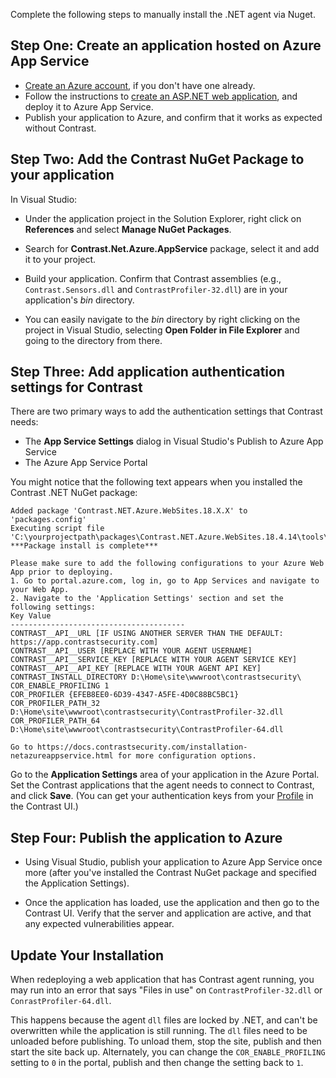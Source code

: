 <!--
title: "Installing Contrast via Nuget Azure App Service package"
description: "Guide to installing .NET Agent on Azure App Service using the Nuget package"
tags: "installation configuration .Net Azure AppService site nuget visualstudio"
-->

Complete the following steps to manually install the .NET agent via Nuget.

## Step One: Create an application hosted on Azure App Service

* [Create an Azure account](https://portal.azure.com/), if you don't have one already. 
* Follow the instructions to [create an ASP.NET web application](https://docs.microsoft.com/en-us/azure/app-service/app-service-web-get-started-dotnet-framework), and deploy it to Azure App Service.
* Publish your application to Azure, and confirm that it works as expected without Contrast. 

## Step Two: Add the Contrast NuGet Package to your application 

In Visual Studio:

* Under the application project in the Solution Explorer, right click on **References** and select **Manage NuGet Packages**.

* Search for **Contrast.Net.Azure.AppService** package, select it and add it to your project.

* Build your application. Confirm that Contrast assemblies (e.g., `Contrast.Sensors.dll` and `ContrastProfiler-32.dll`) are in your application's *bin* directory. 
 * You can easily navigate to the *bin* directory by right clicking on the project in Visual Studio, selecting **Open Folder in File Explorer** and going to the directory from there. 

## Step Three: Add application authentication settings for Contrast 

There are two primary ways to add the authentication settings that Contrast needs:

* The **App Service Settings** dialog in Visual Studio's Publish to Azure App Service 
* The Azure App Service Portal

You might notice that the following text appears when you installed the Contrast .NET NuGet package:

 ```
 Added package 'Contrast.NET.Azure.WebSites.18.X.X' to 'packages.config'  
 Executing script file 'C:\yourprojectpath\packages\Contrast.NET.Azure.WebSites.18.4.14\tools\net451\install.ps1'...
 ***Package install is complete***

 Please make sure to add the following configurations to your Azure Web App prior to deploying.
 1. Go to portal.azure.com, log in, go to App Services and navigate to your Web App.
 2. Navigate to the 'Application Settings' section and set the following settings:
 Key Value
 ---------------------------------------
 CONTRAST__API__URL [IF USING ANOTHER SERVER THAN THE DEFAULT: https://app.contrastsecurity.com]
 CONTRAST__API__USER [REPLACE WITH YOUR AGENT USERNAME]
 CONTRAST__API__SERVICE_KEY [REPLACE WITH YOUR AGENT SERVICE KEY]
 CONTRAST__API__API_KEY [REPLACE WITH YOUR AGENT API KEY]
 CONTRAST_INSTALL_DIRECTORY D:\Home\site\wwwroot\contrastsecurity\
 COR_ENABLE_PROFILING 1
 COR_PROFILER {EFEB8EE0-6D39-4347-A5FE-4D0C88BC5BC1}
 COR_PROFILER_PATH_32 D:\Home\site\wwwroot\contrastsecurity\ContrastProfiler-32.dll
 COR_PROFILER_PATH_64 D:\Home\site\wwwroot\contrastsecurity\ContrastProfiler-64.dll

 Go to https://docs.contrastsecurity.com/installation-netazureappservice.html for more configuration options.
```

Go to the **Application Settings** area of your application in the Azure Portal. Set the Contrast applications that the agent needs to connect to Contrast, and click **Save**. (You can get your authentication keys from your [Profile](user-account.html#profile) in the Contrast UI.)

## Step Four: Publish the application to Azure 

* Using Visual Studio, publish your application to Azure App Service once more (after you've installed the Contrast NuGet package and specified the Application Settings).

* Once the application has loaded, use the application and then go to the Contrast UI. Verify that the server and application are active, and that any expected vulnerabilities appear.

## Update Your Installation

When redeploying a web application that has Contrast agent running, you may run into an error that says "Files in use" on `ContrastProfiler-32.dll` or `ConrastProfiler-64.dll`. 

This happens because the agent `dll` files are locked by .NET, and can't be overwritten while the application is still running. The `dll` files need to be unloaded before publishing. To unload them, stop the site, publish and then start the site back up.  Alternately, you can change the `COR_ENABLE_PROFILING` setting to `0` in the portal, publish and then change the setting back to `1`.

